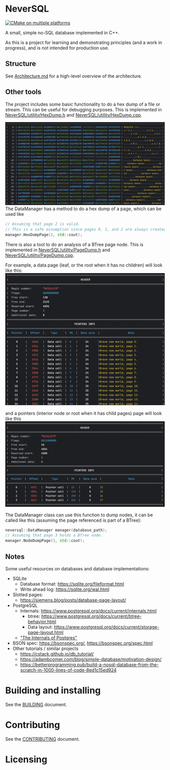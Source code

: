 # NeverSQL

[![CMake on multiple platforms](https://github.com/nrupprecht/NeverSQL/actions/workflows/cmake-build-and-test-platform.yml/badge.svg)](https://github.com/nrupprecht/NeverSQL/actions/workflows/cmake-build-and-test-platform.yml)

A small, simple no-SQL database implemented in C++. 

As this is a project for learning and demonstrating principles (and a work in progress), and is not
intended for production use.

## Structure

See [Architecture.md](Architecture.md) for a high-level overview of the architecture.

## Other tools

The project includes some basic functionality to do a hex dump of a file or stream. This can be useful for debugging
purposes. This is implemented in [NeverSQL/utility/HexDump.h](include/NeverSQL/utility/hexdump.h)
and [NeverSQL/utility/HexDump.cpp](source/NeverSQL/utility/HexDump.cpp).

![Alt text](./images/hexdump-example-1.png)
The DataManager has a method to do a hex dump of a page, which can be used like

```C++
// Assuming that page 2 is valid. 
// This is a safe assumption since pages 0, 1, and 2 are always created when the DB is created.
manager.HexDumpPage(2, std::cout);
```

There is also a tool to do an analysis of a BTree page node. This is implemented
in [NeverSQL/utility/PageDump.h](include/NeverSQL/utility/PageDump.h)
and [NeverSQL/utility/PageDump.cpp](source/NeverSQL/utility/PageDump.cpp).

For example, a data page (leaf, or the root when it has no children) will look like this:
![Alt text](./images/pagedump-example-1.png)

and a pointers (interior node or root when it has child pages) page will look like this
![Alt text](./images/pagedump-example-2.png)

The DataManager class can use this function to dump nodes, it can be called like this (assuming the page referenced is
part of a BTree):

```C++
neversql::DataManager manager(database_path);
// Assuming that page 3 holds a BTree node.
manager.NodeDumpPage(3, std::cout);
```

## Notes

Some useful resources on databases and database implementations:
* SQLite
  * Database format: https://sqlite.org/fileformat.html
  * Write ahead log: https://sqlite.org/wal.html
* Slotted pages:
    * https://siemens.blog/posts/database-page-layout/
* PostgreSQL
  * Internals: https://www.postgresql.org/docs/current/internals.html
    * btree: https://www.postgresql.org/docs/current/btree-behavior.html
    * Data layout: https://www.postgresql.org/docs/current/storage-page-layout.html
  * ["The Internals of Postgres"](https://www.interdb.jp/pg/index.html)
* BSON spec: https://bsonspec.org/, https://bsonspec.org/spec.html
* Other tutorials / similar projects
  * https://cstack.github.io/db_tutorial/
  * https://adambcomer.com/blog/simple-database/motivation-design/
  * https://betterprogramming.pub/build-a-nosql-database-from-the-scratch-in-1000-lines-of-code-8ed1c15ed924

# Building and installing

See the [BUILDING](BUILDING.md) document.

# Contributing

See the [CONTRIBUTING](CONTRIBUTING.md) document.

# Licensing

<!--
Please go to https://choosealicense.com/licenses/ and choose a license that
fits your needs. The recommended license for a project of this type is the
Boost Software License 1.0.
-->
